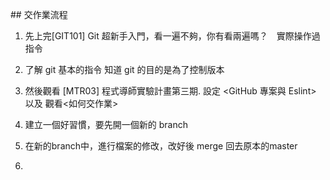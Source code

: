 ﻿﻿## 交作業流程



1. 先上完[GIT101] Git 超新手入門，看一遍不夠，你有看兩遍嗎？　實際操作過指令

2. 了解 git 基本的指令 知道 git 的目的是為了控制版本

3. 然後觀看  [MTR03] 程式導師實驗計畫第三期. 設定 <GitHub 專案與 Eslint> 以及 觀看<如何交作業>

4. 建立一個好習慣，要先開一個新的 branch 

5. 在新的branch中，進行檔案的修改，改好後 merge 回去原本的master

6. 






